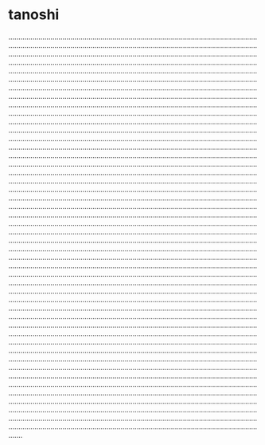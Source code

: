 # tanoshi
...........................................................................................................................................................................................................................................................................................................................................................................................................................................................................................................................................................................................................................................................................................................................................................................................................................................................................................................................................................................................................................................................................................................................................................................................................................................................................................................................................................................................................................................................................................................................................................................................................................................................................................................................................................................................................................................................................................................................................................................................................................................................................................................................................................................................................................................................................................................................................................................................................................................................................................................................................................................................................................................................................................................................................................................................................................................................................................................................................................................................................................................................................................................................................................................................................................................................................................................................................................................................................................................................................................................................................................................................................................................................................................................................................................................................................................................................................................................................................................................................................................................................................................................................................................................................................................................................................................................................................................................................................................................................................................................................................................................................................................................................................................................................................................................................................................................................................................................................................................................................................................................................................................................................................................................................................................................................................................................................................................................................................................................................................................................................................................................................................................................................................................................................................................................................................................................................................................................................................................................................................................................................................